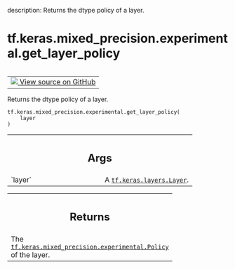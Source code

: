 description: Returns the dtype policy of a layer.

<div itemscope itemtype="http://developers.google.com/ReferenceObject">
<meta itemprop="name" content="tf.keras.mixed_precision.experimental.get_layer_policy" />
<meta itemprop="path" content="Stable" />
</div>

# tf.keras.mixed_precision.experimental.get_layer_policy

<!-- Insert buttons and diff -->

<table class="tfo-notebook-buttons tfo-api nocontent" align="left">
<td>
  <a target="_blank" href="https://github.com/tensorflow/tensorflow/blob/r2.3/tensorflow/python/keras/mixed_precision/experimental/get_layer_policy.py#L28-L41">
    <img src="https://www.tensorflow.org/images/GitHub-Mark-32px.png" />
    View source on GitHub
  </a>
</td>
</table>



Returns the dtype policy of a layer.

<pre class="devsite-click-to-copy prettyprint lang-py tfo-signature-link">
<code>tf.keras.mixed_precision.experimental.get_layer_policy(
    layer
)
</code></pre>



<!-- Placeholder for "Used in" -->


<!-- Tabular view -->
 <table class="responsive fixed orange">
<colgroup><col width="214px"><col></colgroup>
<tr><th colspan="2"><h2 class="add-link">Args</h2></th></tr>

<tr>
<td>
`layer`
</td>
<td>
A <a href="../../../../tf/keras/layers/Layer.md"><code>tf.keras.layers.Layer</code></a>.
</td>
</tr>
</table>



<!-- Tabular view -->
 <table class="responsive fixed orange">
<colgroup><col width="214px"><col></colgroup>
<tr><th colspan="2"><h2 class="add-link">Returns</h2></th></tr>
<tr class="alt">
<td colspan="2">
The <a href="../../../../tf/keras/mixed_precision/experimental/Policy.md"><code>tf.keras.mixed_precision.experimental.Policy</code></a> of the layer.
</td>
</tr>

</table>

